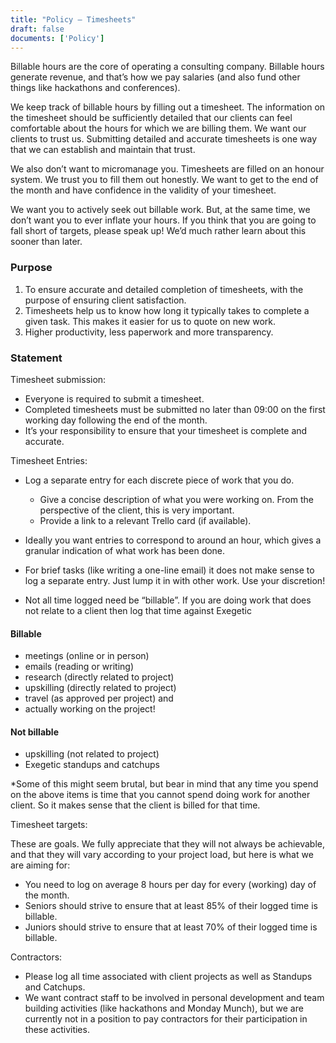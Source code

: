 ```yaml
---
title: "Policy – Timesheets"
draft: false
documents: ['Policy']
---
```



Billable hours are the core of operating a consulting company. Billable hours generate revenue, and that’s how we pay salaries (and also fund other things like hackathons and conferences).

We keep track of billable hours by filling out a timesheet. The information on the timesheet should be sufficiently detailed that our clients can feel comfortable about the hours for which we are billing them. We want our clients to trust us. Submitting detailed and accurate timesheets is one way that we can establish and maintain that trust.

We also don’t want to micromanage you. Timesheets are filled on an honour system. We trust you to fill them out honestly. We want to get to the end of the month and have confidence in the validity of your timesheet.

We want you to actively seek out billable work. But, at the same time, we don’t want you to ever inflate your hours. If you think that you are going to fall short of targets, please speak up! We’d much rather learn about this sooner than later.
### Purpose
1. To ensure accurate and detailed completion of timesheets, with the purpose of ensuring client satisfaction.
2. Timesheets help us to know how long it typically takes to complete a given task. This makes it easier for us to quote on new work.
3. Higher productivity, less paperwork and more transparency.

### Statement
Timesheet submission:

- Everyone is required to submit a timesheet.
- Completed timesheets must be submitted no later than 09:00 on the first working day following the end of the month.
- It’s your responsibility to ensure that your timesheet is complete and accurate.

Timesheet Entries:

- Log a separate entry for each discrete piece of work that you do.

    - Give a concise description of what you were working on. From the perspective of the client, this is very important.
    - Provide a link to a relevant Trello card (if available).

- Ideally you want entries to correspond to around an hour, which gives a granular indication of what work has been done.
- For brief tasks (like writing a one-line email) it does not make sense to log a separate entry. Just lump it in with other work. Use your discretion!
- Not all time logged need be “billable”. If you are doing work that does not relate to a client then log that time against Exegetic


#### Billable

- meetings (online or in person)
- emails (reading or writing)
- research (directly related to project)
- upskilling (directly related to project)
- travel (as approved per project) and
- actually working on the project!

#### Not billable
- upskilling (not related to project)
- Exegetic standups and catchups


*Some of this might seem brutal, but bear in mind that any time you spend on the above items is time that you cannot spend doing work for another client. So it makes sense that the client is billed for that time.

Timesheet targets:

These are goals. We fully appreciate that they will not always be achievable, and that they will vary according to your project load, but here is what we are aiming for:

- You need to log on average 8 hours per day for every (working) day of the month.
- Seniors should strive to ensure that at least 85% of their logged time is billable.
- Juniors should strive to ensure that at least 70% of their logged time is billable.

Contractors:

- Please log all time associated with client projects as well as Standups and Catchups.
- We want contract staff to be involved in personal development and team building activities (like hackathons and Monday Munch), but we are currently not in a position to pay contractors for their participation in these activities.

